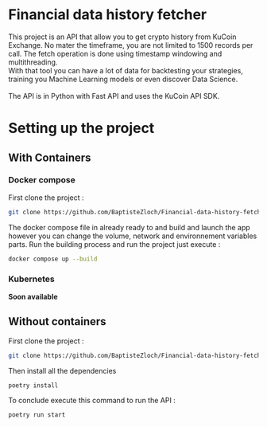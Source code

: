 # Financial data history fetcher
This project is an API that allow you to get crypto history from KuCoin Exchange. No mater the timeframe, you are not limited to 1500 records per call. The fetch operation is done using timestamp windowing and multithreading. <br>
With that tool you can have a lot of data for backtesting your strategies, training you Machine Learning models or even discover Data Science.<br><br>
The API is in Python with Fast API and uses the KuCoin API SDK.

# Setting up the project
## With Containers
### Docker compose 
First clone the project :
```bash
git clone https://github.com/BaptisteZloch/Financial-data-history-fetcher-API.git
```
The docker compose file in already ready to and build and launch the app however you can change the volume, network and environnement variables parts.
Run the building process and run the project just execute :
```bash
docker compose up --build
```
### Kubernetes
**Soon available**

## Without containers
First clone the project :
```bash
git clone https://github.com/BaptisteZloch/Financial-data-history-fetcher-API.git
```
Then install all the dependencies 
```bash
poetry install
```
To conclude execute this command to run the API :
```bash
poetry run start
```